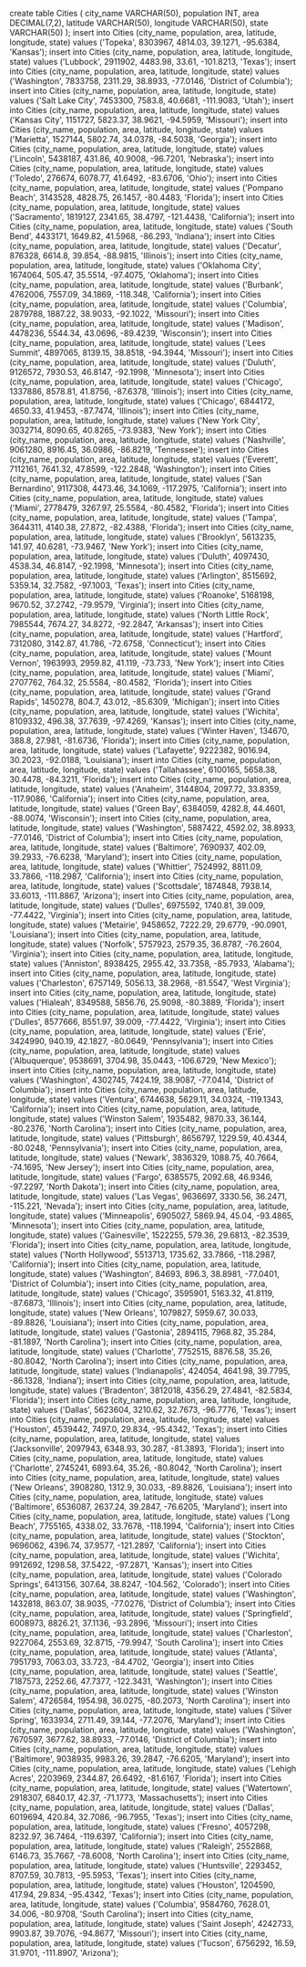 create table Cities (
	city_name VARCHAR(50),
	population INT,
	area DECIMAL(7,2),
	latitude VARCHAR(50),
	longitude VARCHAR(50),
	state VARCHAR(50)
);
insert into Cities (city_name, population, area, latitude, longitude, state) values ('Topeka', 8303967, 4814.03, 39.1271, -95.6384, 'Kansas');
insert into Cities (city_name, population, area, latitude, longitude, state) values ('Lubbock', 2911902, 4483.98, 33.61, -101.8213, 'Texas');
insert into Cities (city_name, population, area, latitude, longitude, state) values ('Washington', 7833758, 2311.29, 38.8933, -77.0146, 'District of Columbia');
insert into Cities (city_name, population, area, latitude, longitude, state) values ('Salt Lake City', 7453300, 7583.8, 40.6681, -111.9083, 'Utah');
insert into Cities (city_name, population, area, latitude, longitude, state) values ('Kansas City', 1151727, 5823.37, 38.9621, -94.5959, 'Missouri');
insert into Cities (city_name, population, area, latitude, longitude, state) values ('Marietta', 1527144, 5802.74, 34.0378, -84.5038, 'Georgia');
insert into Cities (city_name, population, area, latitude, longitude, state) values ('Lincoln', 5438187, 431.86, 40.9008, -96.7201, 'Nebraska');
insert into Cities (city_name, population, area, latitude, longitude, state) values ('Toledo', 276674, 6078.77, 41.6492, -83.6706, 'Ohio');
insert into Cities (city_name, population, area, latitude, longitude, state) values ('Pompano Beach', 3143528, 4828.75, 26.1457, -80.4483, 'Florida');
insert into Cities (city_name, population, area, latitude, longitude, state) values ('Sacramento', 1819127, 2341.65, 38.4797, -121.4438, 'California');
insert into Cities (city_name, population, area, latitude, longitude, state) values ('South Bend', 4433171, 1649.82, 41.5968, -86.293, 'Indiana');
insert into Cities (city_name, population, area, latitude, longitude, state) values ('Decatur', 876328, 6614.8, 39.854, -88.9815, 'Illinois');
insert into Cities (city_name, population, area, latitude, longitude, state) values ('Oklahoma City', 1674064, 505.47, 35.5514, -97.4075, 'Oklahoma');
insert into Cities (city_name, population, area, latitude, longitude, state) values ('Burbank', 4762006, 7557.09, 34.1869, -118.348, 'California');
insert into Cities (city_name, population, area, latitude, longitude, state) values ('Columbia', 2879788, 1887.22, 38.9033, -92.1022, 'Missouri');
insert into Cities (city_name, population, area, latitude, longitude, state) values ('Madison', 4478236, 5544.34, 43.0696, -89.4239, 'Wisconsin');
insert into Cities (city_name, population, area, latitude, longitude, state) values ('Lees Summit', 4897065, 8139.15, 38.8518, -94.3944, 'Missouri');
insert into Cities (city_name, population, area, latitude, longitude, state) values ('Duluth', 9126572, 7930.53, 46.8147, -92.1998, 'Minnesota');
insert into Cities (city_name, population, area, latitude, longitude, state) values ('Chicago', 1337886, 8578.81, 41.8756, -87.6378, 'Illinois');
insert into Cities (city_name, population, area, latitude, longitude, state) values ('Chicago', 6844172, 4650.33, 41.9453, -87.7474, 'Illinois');
insert into Cities (city_name, population, area, latitude, longitude, state) values ('New York City', 3032714, 8090.65, 40.8265, -73.9383, 'New York');
insert into Cities (city_name, population, area, latitude, longitude, state) values ('Nashville', 9061280, 8916.45, 36.0986, -86.8219, 'Tennessee');
insert into Cities (city_name, population, area, latitude, longitude, state) values ('Everett', 7112161, 7641.32, 47.8599, -122.2848, 'Washington');
insert into Cities (city_name, population, area, latitude, longitude, state) values ('San Bernardino', 9117308, 4473.46, 34.1069, -117.2975, 'California');
insert into Cities (city_name, population, area, latitude, longitude, state) values ('Miami', 2778479, 3267.97, 25.5584, -80.4582, 'Florida');
insert into Cities (city_name, population, area, latitude, longitude, state) values ('Tampa', 3644311, 4140.38, 27.872, -82.4388, 'Florida');
insert into Cities (city_name, population, area, latitude, longitude, state) values ('Brooklyn', 5613235, 141.97, 40.6281, -73.9467, 'New York');
insert into Cities (city_name, population, area, latitude, longitude, state) values ('Duluth', 4097430, 4538.34, 46.8147, -92.1998, 'Minnesota');
insert into Cities (city_name, population, area, latitude, longitude, state) values ('Arlington', 8515692, 5359.14, 32.7582, -97.1003, 'Texas');
insert into Cities (city_name, population, area, latitude, longitude, state) values ('Roanoke', 5168198, 9670.52, 37.2742, -79.9579, 'Virginia');
insert into Cities (city_name, population, area, latitude, longitude, state) values ('North Little Rock', 7985544, 7674.27, 34.8272, -92.2847, 'Arkansas');
insert into Cities (city_name, population, area, latitude, longitude, state) values ('Hartford', 7312080, 3142.87, 41.786, -72.6758, 'Connecticut');
insert into Cities (city_name, population, area, latitude, longitude, state) values ('Mount Vernon', 1963993, 2959.82, 41.119, -73.733, 'New York');
insert into Cities (city_name, population, area, latitude, longitude, state) values ('Miami', 2707762, 764.32, 25.5584, -80.4582, 'Florida');
insert into Cities (city_name, population, area, latitude, longitude, state) values ('Grand Rapids', 1450278, 804.7, 43.012, -85.6309, 'Michigan');
insert into Cities (city_name, population, area, latitude, longitude, state) values ('Wichita', 8109332, 496.38, 37.7639, -97.4269, 'Kansas');
insert into Cities (city_name, population, area, latitude, longitude, state) values ('Winter Haven', 134670, 388.8, 27.981, -81.6736, 'Florida');
insert into Cities (city_name, population, area, latitude, longitude, state) values ('Lafayette', 9222382, 9016.94, 30.2023, -92.0188, 'Louisiana');
insert into Cities (city_name, population, area, latitude, longitude, state) values ('Tallahassee', 6100165, 5658.38, 30.4478, -84.3211, 'Florida');
insert into Cities (city_name, population, area, latitude, longitude, state) values ('Anaheim', 3144804, 2097.72, 33.8359, -117.9086, 'California');
insert into Cities (city_name, population, area, latitude, longitude, state) values ('Green Bay', 6384059, 4282.8, 44.4601, -88.0074, 'Wisconsin');
insert into Cities (city_name, population, area, latitude, longitude, state) values ('Washington', 5887422, 4592.02, 38.8933, -77.0146, 'District of Columbia');
insert into Cities (city_name, population, area, latitude, longitude, state) values ('Baltimore', 7690937, 402.09, 39.2933, -76.6238, 'Maryland');
insert into Cities (city_name, population, area, latitude, longitude, state) values ('Whittier', 7524992, 8811.09, 33.7866, -118.2987, 'California');
insert into Cities (city_name, population, area, latitude, longitude, state) values ('Scottsdale', 1874848, 7938.14, 33.6013, -111.8867, 'Arizona');
insert into Cities (city_name, population, area, latitude, longitude, state) values ('Dulles', 6975592, 1740.81, 39.009, -77.4422, 'Virginia');
insert into Cities (city_name, population, area, latitude, longitude, state) values ('Metairie', 9458652, 7222.29, 29.6779, -90.0901, 'Louisiana');
insert into Cities (city_name, population, area, latitude, longitude, state) values ('Norfolk', 5757923, 2579.35, 36.8787, -76.2604, 'Virginia');
insert into Cities (city_name, population, area, latitude, longitude, state) values ('Anniston', 8938425, 2955.42, 33.7358, -85.7933, 'Alabama');
insert into Cities (city_name, population, area, latitude, longitude, state) values ('Charleston', 6757149, 5056.13, 38.2968, -81.5547, 'West Virginia');
insert into Cities (city_name, population, area, latitude, longitude, state) values ('Hialeah', 8349588, 5856.76, 25.9098, -80.3889, 'Florida');
insert into Cities (city_name, population, area, latitude, longitude, state) values ('Dulles', 8577666, 8551.97, 39.009, -77.4422, 'Virginia');
insert into Cities (city_name, population, area, latitude, longitude, state) values ('Erie', 3424990, 940.19, 42.1827, -80.0649, 'Pennsylvania');
insert into Cities (city_name, population, area, latitude, longitude, state) values ('Albuquerque', 9538691, 3704.98, 35.0443, -106.6729, 'New Mexico');
insert into Cities (city_name, population, area, latitude, longitude, state) values ('Washington', 4302745, 7424.19, 38.9087, -77.0414, 'District of Columbia');
insert into Cities (city_name, population, area, latitude, longitude, state) values ('Ventura', 6744638, 5629.11, 34.0324, -119.1343, 'California');
insert into Cities (city_name, population, area, latitude, longitude, state) values ('Winston Salem', 1935482, 9870.33, 36.144, -80.2376, 'North Carolina');
insert into Cities (city_name, population, area, latitude, longitude, state) values ('Pittsburgh', 8656797, 1229.59, 40.4344, -80.0248, 'Pennsylvania');
insert into Cities (city_name, population, area, latitude, longitude, state) values ('Newark', 3836329, 1088.75, 40.7664, -74.1695, 'New Jersey');
insert into Cities (city_name, population, area, latitude, longitude, state) values ('Fargo', 6385575, 2092.68, 46.9346, -97.2297, 'North Dakota');
insert into Cities (city_name, population, area, latitude, longitude, state) values ('Las Vegas', 9636697, 3330.56, 36.2471, -115.221, 'Nevada');
insert into Cities (city_name, population, area, latitude, longitude, state) values ('Minneapolis', 6905027, 5869.94, 45.04, -93.4865, 'Minnesota');
insert into Cities (city_name, population, area, latitude, longitude, state) values ('Gainesville', 1522255, 579.36, 29.6813, -82.3539, 'Florida');
insert into Cities (city_name, population, area, latitude, longitude, state) values ('North Hollywood', 5513713, 1735.62, 33.7866, -118.2987, 'California');
insert into Cities (city_name, population, area, latitude, longitude, state) values ('Washington', 84693, 896.3, 38.8981, -77.0401, 'District of Columbia');
insert into Cities (city_name, population, area, latitude, longitude, state) values ('Chicago', 3595901, 5163.32, 41.8119, -87.6873, 'Illinois');
insert into Cities (city_name, population, area, latitude, longitude, state) values ('New Orleans', 1079827, 5959.67, 30.033, -89.8826, 'Louisiana');
insert into Cities (city_name, population, area, latitude, longitude, state) values ('Gastonia', 2894115, 7968.82, 35.284, -81.1897, 'North Carolina');
insert into Cities (city_name, population, area, latitude, longitude, state) values ('Charlotte', 7752515, 8876.58, 35.26, -80.8042, 'North Carolina');
insert into Cities (city_name, population, area, latitude, longitude, state) values ('Indianapolis', 424054, 4641.98, 39.7795, -86.1328, 'Indiana');
insert into Cities (city_name, population, area, latitude, longitude, state) values ('Bradenton', 3812018, 4356.29, 27.4841, -82.5834, 'Florida');
insert into Cities (city_name, population, area, latitude, longitude, state) values ('Dallas', 5623604, 3210.62, 32.7673, -96.7776, 'Texas');
insert into Cities (city_name, population, area, latitude, longitude, state) values ('Houston', 4539442, 7497.0, 29.834, -95.4342, 'Texas');
insert into Cities (city_name, population, area, latitude, longitude, state) values ('Jacksonville', 2097943, 6348.93, 30.287, -81.3893, 'Florida');
insert into Cities (city_name, population, area, latitude, longitude, state) values ('Charlotte', 2745241, 6893.64, 35.26, -80.8042, 'North Carolina');
insert into Cities (city_name, population, area, latitude, longitude, state) values ('New Orleans', 3908280, 1312.9, 30.033, -89.8826, 'Louisiana');
insert into Cities (city_name, population, area, latitude, longitude, state) values ('Baltimore', 6536087, 2637.24, 39.2847, -76.6205, 'Maryland');
insert into Cities (city_name, population, area, latitude, longitude, state) values ('Long Beach', 7755165, 4338.02, 33.7678, -118.1994, 'California');
insert into Cities (city_name, population, area, latitude, longitude, state) values ('Stockton', 9696062, 4396.74, 37.9577, -121.2897, 'California');
insert into Cities (city_name, population, area, latitude, longitude, state) values ('Wichita', 9912692, 1298.58, 37.5422, -97.2871, 'Kansas');
insert into Cities (city_name, population, area, latitude, longitude, state) values ('Colorado Springs', 6413156, 307.64, 38.8247, -104.562, 'Colorado');
insert into Cities (city_name, population, area, latitude, longitude, state) values ('Washington', 1432818, 863.07, 38.9035, -77.0276, 'District of Columbia');
insert into Cities (city_name, population, area, latitude, longitude, state) values ('Springfield', 6008973, 8826.21, 37.1136, -93.2896, 'Missouri');
insert into Cities (city_name, population, area, latitude, longitude, state) values ('Charleston', 9227064, 2553.69, 32.8715, -79.9947, 'South Carolina');
insert into Cities (city_name, population, area, latitude, longitude, state) values ('Atlanta', 7951793, 7063.03, 33.723, -84.4702, 'Georgia');
insert into Cities (city_name, population, area, latitude, longitude, state) values ('Seattle', 7187573, 2252.66, 47.7377, -122.3431, 'Washington');
insert into Cities (city_name, population, area, latitude, longitude, state) values ('Winston Salem', 4726584, 1954.98, 36.0275, -80.2073, 'North Carolina');
insert into Cities (city_name, population, area, latitude, longitude, state) values ('Silver Spring', 1633934, 2711.49, 39.144, -77.2076, 'Maryland');
insert into Cities (city_name, population, area, latitude, longitude, state) values ('Washington', 7670597, 3677.62, 38.8933, -77.0146, 'District of Columbia');
insert into Cities (city_name, population, area, latitude, longitude, state) values ('Baltimore', 9038935, 9983.26, 39.2847, -76.6205, 'Maryland');
insert into Cities (city_name, population, area, latitude, longitude, state) values ('Lehigh Acres', 2203969, 2344.87, 26.6492, -81.6167, 'Florida');
insert into Cities (city_name, population, area, latitude, longitude, state) values ('Watertown', 2918307, 6840.17, 42.37, -71.1773, 'Massachusetts');
insert into Cities (city_name, population, area, latitude, longitude, state) values ('Dallas', 6019694, 420.84, 32.7086, -96.7955, 'Texas');
insert into Cities (city_name, population, area, latitude, longitude, state) values ('Fresno', 4057298, 8232.97, 36.7464, -119.6397, 'California');
insert into Cities (city_name, population, area, latitude, longitude, state) values ('Raleigh', 2552868, 6146.73, 35.7667, -78.6008, 'North Carolina');
insert into Cities (city_name, population, area, latitude, longitude, state) values ('Huntsville', 2293452, 8707.59, 30.7813, -95.5953, 'Texas');
insert into Cities (city_name, population, area, latitude, longitude, state) values ('Houston', 1204590, 417.94, 29.834, -95.4342, 'Texas');
insert into Cities (city_name, population, area, latitude, longitude, state) values ('Columbia', 9584760, 7628.01, 34.006, -80.9708, 'South Carolina');
insert into Cities (city_name, population, area, latitude, longitude, state) values ('Saint Joseph', 4242733, 9903.87, 39.7076, -94.8677, 'Missouri');
insert into Cities (city_name, population, area, latitude, longitude, state) values ('Tucson', 6756292, 16.59, 31.9701, -111.8907, 'Arizona');
